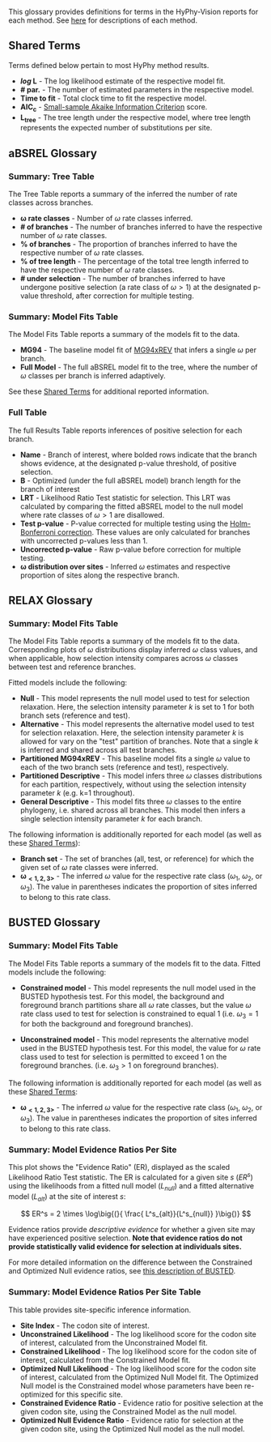 This glossary provides definitions for terms in the HyPhy-Vision reports for each method. See [here](./selection-methods) for descriptions of each method.


## Shared Terms
Terms defined below pertain to most HyPhy method results.

* ***log* L** - The log likelihood estimate of the respective model fit.
* **\# par.** - The number of estimated parameters in the respective model.
* **Time to fit** - Total clock time to fit the respective model.
* **AIC<sub>c</sub>**  - [Small-sample Akaike Information Criterion](http://www.tandfonline.com/doi/abs/10.1080/03610927808827599) score.
* **L<sub>tree</sub>** - The tree length under the respective model, where tree length represents the expected number of substitutions per site.


<!-- I think the following has been removed from vision
### Summary Statistics **\\\\ has this info since been removed?**
* **number of sequences** - the number of sequences present in the input file
* **number of variants** - the number of variants present in the input file
* **number of branches** - the number of branches in the phylogeny
-->


## aBSREL Glossary


### Summary: Tree Table
The Tree Table reports a summary of the inferred the number of rate classes across branches.

* **$\boldsymbol \omega$ rate classes** - Number of $\omega$ rate classes inferred.
* **\# of branches** - The number of branches inferred to have the respective number of $\omega$ rate classes.
* **% of branches** - The proportion of branches inferred to have the respective number of $\omega$ rate classes.
* **% of tree length** - The percentage of the total tree length inferred to have the respective number of $\omega$ rate classes.
* **\# under selection** - The number of branches inferred to have undergone positive selection (a rate class of $\omega>1$) at the designated p-value threshold, after correction for multiple testing.

### Summary: Model Fits Table

The Model Fits Table reports a summary of the models fit to the data.

* **MG94** - The baseline model fit of [MG94xREV](selection-methods/#mg94xrev-framework) that infers a single $\omega$ per branch.
* **Full Model** - The full aBSREL model fit to the tree, where the number of $\omega$ classes per branch is inferred adaptively.

See these [Shared Terms](glossary/#shared-terms) for additional reported information.




### Full Table
The full Results Table reports inferences of positive selection for each branch.

* **Name** - Branch of interest, where bolded rows indicate that the branch shows evidence, at the designated p-value threshold, of positive selection.
* **B** - Optimized (under the full aBSREL model) branch length for the branch of interest
* **LRT** - Likelihood Ratio Test statistic for selection. This LRT was calculated by comparing the fitted aBSREL model to the null model where rate classes of $\omega>1$ are disallowed.
* **Test p-value** - P-value corrected for multiple testing using the [Holm-Bonferroni correction](https://www.jstor.org/stable/4615733). These values are only calculated for branches with uncorrected p-values less than 1.
* **Uncorrected p-value** - Raw p-value before correction for multiple testing.
* **$\boldsymbol \omega$ distribution over sites** - Inferred $\omega$ estimates and respective proportion of sites along the respective branch.


<!------------------------------------------------------------------------------------->


## RELAX Glossary

### Summary: Model Fits Table

The Model Fits Table reports a summary of the models fit to the data. Corresponding plots of $\omega$ distributions display inferred $\omega$ class values, and when applicable, how selection intensity compares across $\omega$ classes between test and reference branches.

Fitted models include the following:

* **Null** - This model represents the null model used to test for selection relaxation. Here, the selection intensity parameter *k* is set to 1 for both branch sets (reference and test).
* **Alternative** - This model represents the alternative model used to test for selection relaxation. Here, the selection intensity parameter *k* is allowed for vary on the "test" partition of branches. Note that a single *k* is inferred and shared across all test branches.
* **Partitioned MG94xREV** - This baseline model fits a single $\omega$ value to each of the two branch sets (reference and test), respectively.
* **Partitioned Descriptive** - This model infers three $\omega$ classes distributions for each partition, respectively, without using the selection intensity parameter *k* (e.g. k=1 throughout).
* **General Descriptive** - This model fits three $\omega$ classes to the entire phylogeny, i.e. shared across all branches. This model then infers a single selection intensity parameter *k* for each branch.

The following information is additionally reported for each model (as well as these [Shared Terms](glossary/#shared-terms)):

* **Branch set** - The set of branches (all, test, or reference) for which the given set of $\omega$ rate classes were inferred.
* **$\boldsymbol{\omega_{<1,2,3>}}$** - The inferred $\omega$ value for the respective rate class ($\omega_1$, $\omega_2$, or $\omega_3$). The value in parentheses indicates the proportion of sites inferred to belong to this rate class.

<!------------------------------------------------------------------------------------->



## BUSTED Glossary

### Summary: Model Fits Table

The Model Fits Table reports a summary of the models fit to the data.
Fitted models include the following:

* **Constrained model** - This model represents the null model used in the BUSTED hypothesis test. For this model, the background and foreground branch partitions share all $\omega$ rate classes, but the value $\omega$ rate class used to test for selection is constrained to equal 1 (i.e. $\omega_3 = 1$ for both the background and foreground branches).

* **Unconstrained model** - This model represents the alternative model used in the BUSTED hypothesis test. For this model, the value for $\omega$ rate class used to test for selection is permitted to exceed 1 on the foreground branches. (i.e. $\omega_3 > 1$ on foreground branches).


The following information is additionally reported for each model (as well as these [Shared Terms](glossary/#shared-terms):
* **$\boldsymbol{\omega_{<1,2,3>}}$** - The inferred $\omega$ value for the respective rate class ($\omega_1$, $\omega_2$, or $\omega_3$). The value in parentheses indicates the proportion of sites inferred to belong to this rate class.


### Summary: Model Evidence Ratios Per Site

This plot shows the "Evidence Ratio" (ER), displayed as the scaled Likelihood Ratio Test statistic. The ER is calculated for a given site *s* ($ER^s$) using the likelihoods from a fitted null model ($L_{null}$) and a fitted alternative model ($L_{alt}$) at the site of interest *s*:

$$ ER^s = 2 \times \log\big{(}{ \frac{ L^s_{alt}}{L^s_{null}} }\big{)} $$

Evidence ratios provide *descriptive evidence* for whether a given site may have experienced positive selection. **Note that evidence ratios do not provide statistically valid evidence for selection at individuals sites.**

For more detailed information on the difference between the Constrained and Optimized Null evidence ratios, see [this description of BUSTED](selection-methods/#BUSTED).

### Summary: Model Evidence Ratios Per Site Table

This table provides site-specific inference information.

* **Site Index** - The codon site of interest.
* **Unconstrained Likelihood** - The log likelihood score for the codon site of interest, calculated from the Unconstrained Model fit.
* **Constrained Likelihood** - The log likelihood score for the codon site of interest, calculated from the Constrained Model fit.
* **Optimized Null Likelihood** - The log likelihood score for the codon site of interest, calculated from the Optimized Null Model fit. The Optimized Null model is the Constrained model whose parameters have been re-optimized for this specific site.
* **Constrained Evidence Ratio** - Evidence ratio for positive selection at the given codon site, using the Constrained Model as the null model.
* **Optimized Null Evidence Ratio** - Evidence ratio for selection at the given codon site, using the Optimized Null model as the null model.





